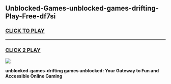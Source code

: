 
## Unblocked-Games-unblocked-games-drifting-Play-Free-df7si
<h3>
<a href="https://premium76.site?title=unblocked-games-drifting&ref=22A">CLICK TO PLAY</a></h3>
<hr>

<h3>
<a href="https://premium76.site?title=unblocked-games-drifting&ref=22A">CLICK 2 PLAY</a>
  
</h3>

<a href="https://premium76.site?title=unblocked-games-drifting&ref=22A"><img src="https://clearcache.store/games.png"></a>


**unblocked-games-drifting games unblocked: Your Gateway to Fun and Accessible Online Gaming**
